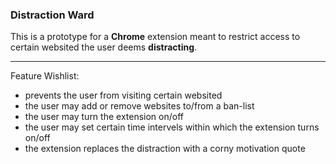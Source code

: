 ### Distraction Ward

This is a prototype for a **Chrome** extension meant to restrict access to certain websited the user deems **distracting**.

--- 

Feature Wishlist:
- prevents the user from visiting certain websited
- the user may add or remove websites to/from a ban-list
- the user may turn the extension on/off
- the user may set certain time intervels within which the extension turns on/off
- the extension replaces the distraction with a corny motivation quote
